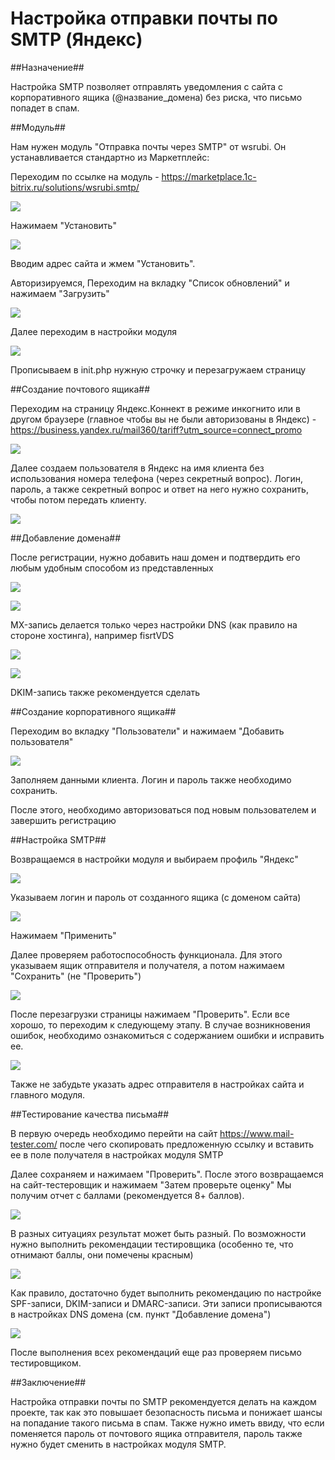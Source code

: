 # Настройка отправки почты по SMTP (Яндекс)

##Назначение##

Настройка SMTP позволяет отправлять уведомления с сайта с корпоративного ящика (@название_домена)
без риска, что письмо попадет в спам.

##Модуль##

Нам нужен модуль "Отправка почты через SMTP" от wsrubi. Он устанавливается стандартно из Маркетплейс:

Переходим по ссылке на модуль - https://marketplace.1c-bitrix.ru/solutions/wsrubi.smtp/

![](readme_images/1.png)

Нажимаем "Установить"

![](readme_images/2.png)

Вводим адрес сайта и жмем "Установить".

Авторизируемся, Переходим на вкладку "Список обновлений" и нажимаем "Загрузить"

![](readme_images/3.png)

Далее переходим в настройки модуля

![](readme_images/4.png)

Прописываем в init.php нужную строчку и перезагружаем страницу


##Создание почтового ящика##

Переходим на страницу Яндекс.Коннект в режиме инкогнито или в другом браузере 
(главное чтобы вы не были авторизованы в Яндекс) - https://business.yandex.ru/mail360/tariff?utm_source=connect_promo

![](readme_images/5.png)

Далее создаем пользователя в Яндекс на имя клиента без использования номера телефона (через секретный вопрос).
Логин, пароль, а также секретный вопрос и ответ на него нужно сохранить, чтобы потом передать клиенту.

![](readme_images/6.png)

##Добавление домена##

После регистрации, нужно добавить наш домен и подтвердить его любым удобным способом из представленных

![](readme_images/7.png)

![](readme_images/8.png)

MX-запись делается только через настройки DNS (как правило на стороне хостинга), например fisrtVDS

![](readme_images/9.png)

![](readme_images/10.png)

DKIM-запись также рекомендуется сделать


##Создание корпоративного ящика##

Переходим во вкладку "Пользователи" и нажимаем "Добавить пользователя"

![](readme_images/11.png)

Заполняем данными клиента. Логин и пароль также необходимо сохранить.

После этого, необходимо авторизоваться под новым пользователем и завершить регистрацию


##Настройка SMTP##

Возвращаемся в настройки модуля и выбираем профиль "Яндекс"

![](readme_images/12.png)

Указываем логин и пароль от созданного ящика (с доменом сайта)

![](readme_images/13.png)

Нажимаем "Применить"

Далее проверяем работоспособность функционала. Для этого указываем ящик отправителя и получателя,
а потом нажимаем "Сохранить" (не "Проверить")

![](readme_images/14.png)

После перезагрузки страницы нажимаем "Проверить". Если все хорошо, то переходим к следующему этапу.
В случае возникновения ошибок, необходимо ознакомиться с содержанием ошибки и исправить ее.

![](readme_images/15.png)

Также не забудьте указать адрес отправителя в настройках сайта и главного модуля.


##Тестирование качества письма##

В первую очередь необходимо перейти на сайт https://www.mail-tester.com/ после чего скопировать предложенную ссылку и вставить
ее в поле получателя в настройках модуля SMTP

Далее сохраняем и нажимаем "Проверить". После этого возвращаемся на сайт-тестеровщик и нажимаем "Затем проверьте оценку"
Мы получим отчет с баллами (рекомендуется 8+ баллов).

![](readme_images/16.png)

В разных ситуациях результат может быть разный. По возможности нужно выполнить рекомендации тестировщика (особенно те, что отнимают баллы, они помечены красным)

![](readme_images/17.png)

Как правило, достаточно будет выполнить рекомендацию по настройке SPF-записи, DKIM-записи и DMARC-записи.
Эти записи прописываются в настройках DNS домена (см. пункт "Добавление домена")

![](readme_images/18.png)

После выполнения всех рекомендаций еще раз проверяем письмо тестировщиком.


##Заключение##

Настройка отправки почты по SMTP рекомендуется делать на каждом проекте, так как это повышает безопасность письма и 
понижает шансы на попадание такого письма в спам. Также нужно иметь ввиду, что если поменяется пароль от почтового ящика отправителя, пароль также нужно будет сменить в настройках модуля SMTP.